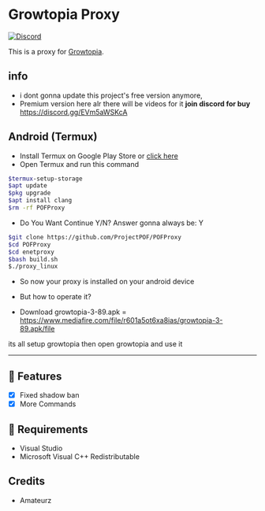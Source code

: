 # Growtopia Proxy
[![Discord](https://img.shields.io/discord/952524017208819722?color=%23000000&style=plastic?label=discord)](https://discord.gg/EVm5aWSKcA)

This is a proxy for [Growtopia](https://growtopiagame.com/).

## info
- i dont gonna update this project's free version anymore,
- Premium version here alr there will be videos for it **join discord for buy** https://discord.gg/EVm5aWSKcA

<h2>Android (Termux)</h2>

- Install Termux on Google Play Store or [click here](https://play.google.com/store/apps/details?id=com.termux)
- Open Termux and run this command
```bash
$termux-setup-storage
$apt update
$pkg upgrade
$apt install clang
$rm -rf POFProxy
```
- Do You Want Continue Y/N? Answer gonna always be: Y

```bash
$git clone https://github.com/ProjectPOF/POFProxy
$cd POFProxy
$cd enetproxy
$bash build.sh
$./proxy_linux
```
- So now your proxy is installed on your android device
- But how to operate it?

- Download growtopia-3-89.apk = https://www.mediafire.com/file/r601a5ot6xa8ias/growtopia-3-89.apk/file

its all setup growtopia then open growtopia and use it
<hr>

## 📜 Features
- [x] Fixed shadow ban
- [x] More Commands

## 📝 Requirements
- Visual Studio
- Microsoft Visual C++ Redistributable


## Credits
- Amateurz
